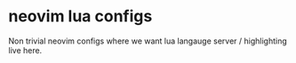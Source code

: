 # neovim lua configs

Non trivial neovim configs where we want lua langauge server / highlighting live here.